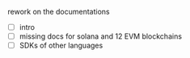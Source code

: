 rework on the documentations

- [ ] intro
- [ ] missing docs for solana and 12 EVM blockchains
- [ ] SDKs of other languages
